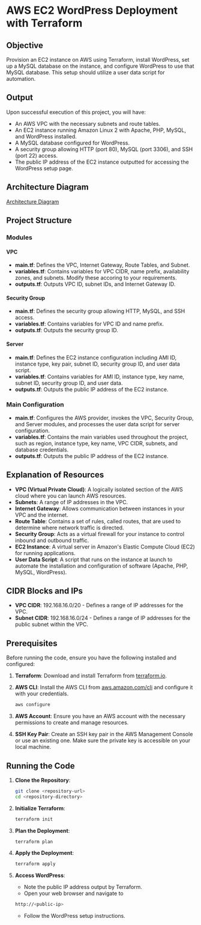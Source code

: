 # AWS EC2 WordPress Deployment with Terraform

## Objective

Provision an EC2 instance on AWS using Terraform, install WordPress, set up a MySQL database on the instance, and configure WordPress to use that MySQL database. This setup should utilize a user data script for automation.

## Output

Upon successful execution of this project, you will have:
- An AWS VPC with the necessary subnets and route tables.
- An EC2 instance running Amazon Linux 2 with Apache, PHP, MySQL, and WordPress installed.
- A MySQL database configured for WordPress.
- A security group allowing HTTP (port 80), MySQL (port 3306), and SSH (port 22) access.
- The public IP address of the EC2 instance outputted for accessing the WordPress setup page.

## Architecture Diagram
[Architecture Diagram](Diagrams/architectureDiagram.png)

## Project Structure

### Modules

#### VPC

- **main.tf**: Defines the VPC, Internet Gateway, Route Tables, and Subnet.
- **variables.tf**: Contains variables for VPC CIDR, name prefix, availability zones, and subnets. Modify these accoring to your requirements.
- **outputs.tf**: Outputs VPC ID, subnet IDs, and Internet Gateway ID.

#### Security Group

- **main.tf**: Defines the security group allowing HTTP, MySQL, and SSH access.
- **variables.tf**: Contains variables for VPC ID and name prefix.
- **outputs.tf**: Outputs the security group ID.

#### Server

- **main.tf**: Defines the EC2 instance configuration including AMI ID, instance type, key pair, subnet ID, security group ID, and user data script.
- **variables.tf**: Contains variables for AMI ID, instance type, key name, subnet ID, security group ID, and user data.
- **outputs.tf**: Outputs the public IP address of the EC2 instance.

### Main Configuration

- **main.tf**: Configures the AWS provider, invokes the VPC, Security Group, and Server modules, and processes the user data script for server configuration.
- **variables.tf**: Contains the main variables used throughout the project, such as region, instance type, key name, VPC CIDR, subnets, and database credentials.
- **outputs.tf**: Outputs the public IP address of the EC2 instance.

## Explanation of Resources

- **VPC (Virtual Private Cloud)**: A logically isolated section of the AWS cloud where you can launch AWS resources.
- **Subnets**: A range of IP addresses in the VPC.
- **Internet Gateway**: Allows communication between instances in your VPC and the internet.
- **Route Table**: Contains a set of rules, called routes, that are used to determine where network traffic is directed.
- **Security Group**: Acts as a virtual firewall for your instance to control inbound and outbound traffic.
- **EC2 Instance**: A virtual server in Amazon's Elastic Compute Cloud (EC2) for running applications.
- **User Data Script**: A script that runs on the instance at launch to automate the installation and configuration of software (Apache, PHP, MySQL, WordPress).

## CIDR Blocks and IPs

- **VPC CIDR**: 192.168.16.0/20 - Defines a range of IP addresses for the VPC.
- **Subnet CIDR**: 192.168.16.0/24 - Defines a range of IP addresses for the public subnet within the VPC.
  
## Prerequisites

Before running the code, ensure you have the following installed and configured:

1. **Terraform**: Download and install Terraform from [terraform.io](https://www.terraform.io/downloads.html).
2. **AWS CLI**: Install the AWS CLI from [aws.amazon.com/cli](https://aws.amazon.com/cli/) and configure it with your credentials.
   ```bash
   aws configure
   ```

3. **AWS Account**: Ensure you have an AWS account with the necessary permissions to create and manage resources.

4. **SSH Key Pair**: Create an SSH key pair in the AWS Management Console or use an existing one. Make sure the private key is accessible on your local machine.

## Running the Code

1. **Clone the Repository**:
   ```bash
   git clone <repository-url>
   cd <repository-directory>
    ```

2. **Initialize Terraform**:
    ```bash
    terraform init
    ```

3. **Plan the Deployment**:
    ```bash
    terraform plan
    ```

3. **Apply the Deployment**:
    ```bash
    terraform apply
    ```

4. **Access WordPress**:
   - Note the public IP address output by Terraform.
   - Open your web browser and navigate to 
    ```bash
    http://<public-ip>
    ```
   - Follow the WordPress setup instructions.


